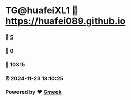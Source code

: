 # TG@huafeiXL1 :link: https://huafei089.github.io 
### :page_facing_up: [5](https://huafei089.github.io/tag.html) 
### :speech_balloon: 0 
### :hibiscus: 10315 
### :alarm_clock: 2024-11-23 13:10:25 
### Powered by :heart: [Gmeek](https://github.com/Meekdai/Gmeek)
